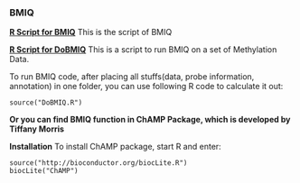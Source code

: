 ### BMIQ

**[R Script for BMIQ](./BMIQ/BMIQ_1.4.R)** This is the script of BMIQ

**[R Script for DoBMIQ](./BMIQ/DoBMIQ.R)** This is a script to run BMIQ on a set of Methylation Data.

To run BMIQ code, after placing all stuffs(data, probe information, annotation) in one folder, you can use following R code to calculate it out:
```
source("DoBMIQ.R")
```


**Or you can find BMIQ function in ChAMP Package, which is developed by Tiffany Morris**

**Installation**
To install ChAMP package, start R and enter:
```
source("http://bioconductor.org/biocLite.R")
biocLite("ChAMP")
```
